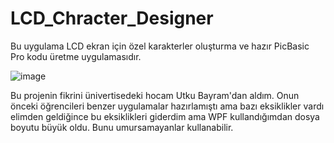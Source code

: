 # LCD_Chracter_Designer
Bu uygulama LCD ekran için özel karakterler oluşturma ve hazır PicBasic Pro kodu üretme uygulamasıdır.

![image](https://github.com/user-attachments/assets/d50a8f47-e7ba-421e-8168-ed74ec8520f7)

Bu projenin fikrini ünivertisedeki hocam Utku Bayram'dan aldım. Onun önceki öğrencileri benzer uygulamalar hazırlamıştı ama bazı eksiklikler vardı elimden geldiğince bu eksiklikleri giderdim ama WPF kullandığımdan dosya boyutu büyük oldu. Bunu umursamayanlar kullanabilir.
